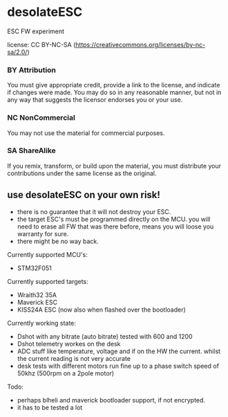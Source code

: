 # desolateESC
ESC FW experiment 

license: CC BY-NC-SA (https://creativecommons.org/licenses/by-nc-sa/2.0/)
### BY Attribution
You must give appropriate credit, provide a link to the license, and indicate if changes were made. You may do so in any reasonable manner, but not in any way that suggests the licensor endorses you or your use.
### NC NonCommercial
You may not use the material for commercial purposes.
### SA ShareAlike
If you remix, transform, or build upon the material, you must distribute your contributions under the same license as the original.

## use desolateESC on your own risk!
- there is no guarantee that it will not destroy your ESC.
- the target ESC's must be programmed directly on the MCU. you will need to erase all FW that was there before, means you will loose you warranty for sure. 
- there might be no way back.

Currently supported MCU's:
- STM32F051

Currently supported targets:
- Wraith32 35A
- Maverick ESC
- KISS24A ESC (now also when flashed over the bootloader)

Currently working state:
- Dshot with any bitrate (auto bitrate) tested with 600 and 1200
- Dshot telemetry workes on the desk
- ADC stuff like temperature, voltage and if on the HW the current. whilst the current reading is not very accurate
- desk tests with different motors run fine up to a phase switch speed of 50khz (500rpm on a 2pole motor)

Todo:
- perhaps blheli and maverick bootloader support, if not encrypted.
- it has to be tested a lot